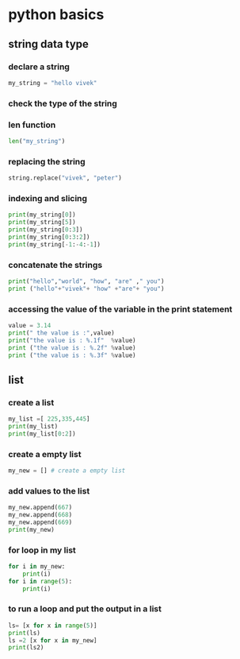 # python basics
## string data type
### declare a string
```python
my_string = "hello vivek"
```
### check the type of the string
### len function
```python
len("my_string")
```
### replacing the string
```python
string.replace("vivek", "peter")
```
### indexing and slicing
```python
print(my_string[0])
print(my_string[5])
print(my_string[0:3])
print(my_string[0:3:2])
print(my_string[-1:-4:-1])

```
### concatenate the strings
```python
print("hello","world", "how", "are" ," you")
print ("hello"+"vivek"+ "how" +"are"+ "you")
```

### accessing the value of the variable in the print statement
```python
value = 3.14
print(" the value is :",value)
print("the value is : %.1f"  %value)
print ("the value is : %.2f" %value)
print ("the value is : %.3f" %value)
```

## list

### create a list
```python
my_list =[ 225,335,445]
print(my_list)
print(my_list[0:2])

```
### create a empty list
```python
my_new = [] # create a empty list
```
### add values to the list
```python
my_new.append(667)
my_new.append(668)
my_new.append(669)
print(my_new)
```
### for loop in my list
```python
for i in my_new:
    print(i)
for i in range(5):
    print(i)
```
### to run a loop and put the output in a list
```python
ls= [x for x in range(5)]
print(ls)
ls =2 [x for x in my_new]
print(ls2)
```


